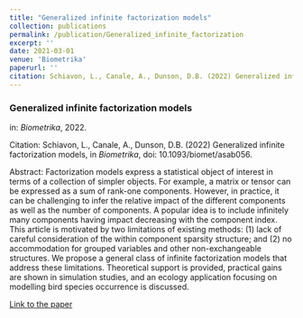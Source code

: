 ```yaml
---
title: "Generalized infinite factorization models"
collection: publications
permalink: /publication/Generalized_infinite_factorization
excerpt: ''
date: 2021-03-01
venue: 'Biometrika'
paperurl: ''
citation: Schiavon, L., Canale, A., Dunson, D.B. (2022) Generalized infinite factorization models, in <i>Biometrika</i>, , . doi: 10.1093/biomet/asab056.
---
```



### Generalized infinite factorization models
in: _Biometrika_, 2022.

Citation: Schiavon, L., Canale, A., Dunson, D.B. (2022) Generalized infinite factorization models, in <i>Biometrika</i>, doi: 10.1093/biomet/asab056.

Abstract: Factorization models express a statistical object of interest in terms of a collection of simpler objects. For example, a matrix or tensor can be expressed as a sum of rank-one components. However, in practice, it can be challenging to infer the relative impact of the different components as well as the number of components. A popular idea is to include infinitely many components having impact decreasing with the component index. This article is motivated by two limitations of existing methods: (1) lack of careful consideration of the within component sparsity structure; and (2) no accommodation for grouped variables and other non-exchangeable structures. We propose a general class of infinite factorization models that address these limitations. Theoretical support is provided, practical gains are shown in simulation studies, and an ecology application
focusing on modelling bird species occurrence is discussed.

[Link to the paper](https://academic.oup.com/biomet/advance-article/doi/10.1093/biomet/asab056/6422529?login=true)
